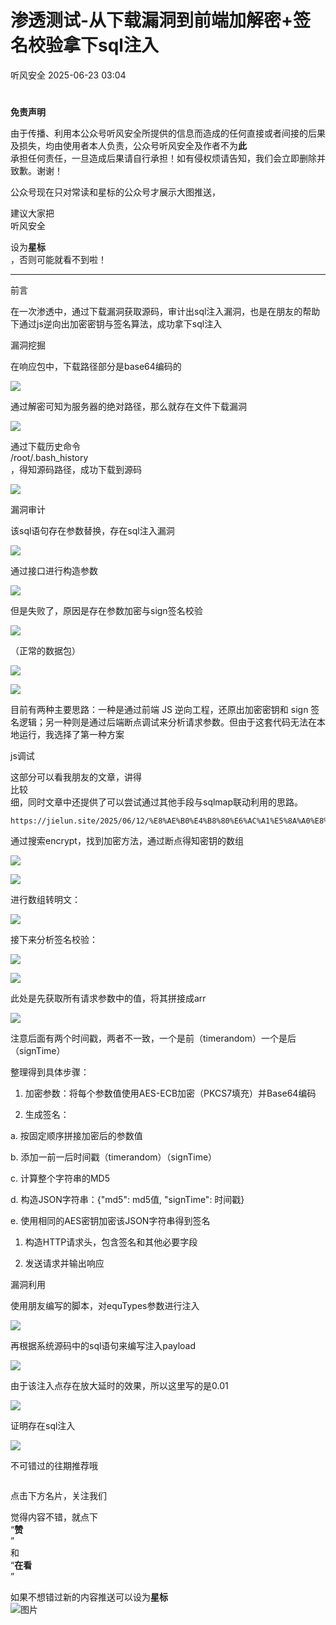 #  渗透测试-从下载漏洞到前端加解密+签名校验拿下sql注入  
 听风安全   2025-06-23 03:04  
  
#   
  
**免责声明**  
  
由于传播、利用本公众号听风安全所提供的信息而造成的任何直接或者间接的后果及损失，均由使用者本人负责，公众号听风安全及作者不为**此**  
承担任何责任，一旦造成后果请自行承担！如有侵权烦请告知，我们会立即删除并致歉。谢谢！  
  
公众号现在只对常读和星标的公众号才展示大图推送，  
  
建议大家把  
听风安全  
  
设为**星标**  
，否则可能就看不到啦！  
  
----------------------------------------------------------------------  
  
前言  
  
在一次渗透中，通过下载漏洞获取源码，审计出sql注入漏洞，也是在朋友的帮助下通过js逆向出加密密钥与签名算法，成功拿下sql注入  
  
  
漏洞挖掘  
  
在响应包中，下载路径部分是base64编码的  
  
![](https://mmbiz.qpic.cn/mmbiz_png/fp1zrrz1UibiclibNHBwZ9eDAFyF8lHcCCQdHa8F2UggGmTmzqesibibqpTsON6HPoF1VgJ4d6msIbz48YgXD2mTUMw/640?wx_fmt=png&from=appmsg "")  
  
通过解密可知为服务器的绝对路径，那么就存在文件下载漏洞  
  
![](https://mmbiz.qpic.cn/mmbiz_png/fp1zrrz1UibiclibNHBwZ9eDAFyF8lHcCCQzWYG0icZiaNVXlOItEkx0SH3f1UZfLicHxLxFqUA5tJ5TmF3ZXxTAMjGA/640?wx_fmt=png&from=appmsg "")  
  
通过下载历史命令  
/root/.bash_history  
，得知源码路径，成功下载到源码  
  
![](https://mmbiz.qpic.cn/mmbiz_png/fp1zrrz1Uib9y9p7EDaBdk3HZxrusopsPvhlhY5sh5ic6qCj1pwZG3VzicZQ8JBko9Idjt2CTjpbRwOED4mibJVPKw/640?wx_fmt=png&from=appmsg "")  
  
  
漏洞审计  
  
该sql语句存在参数替换，存在sql注入漏洞  
  
![](https://mmbiz.qpic.cn/mmbiz_png/fp1zrrz1UibiclibNHBwZ9eDAFyF8lHcCCQLxK6PG2Qko3uiaoDo3eAoqOej61UpjHIGjbicPJj4Gvhvc4m9CksLvPA/640?wx_fmt=png&from=appmsg "")  
  
通过接口进行构造参数  
  
![](https://mmbiz.qpic.cn/mmbiz_png/fp1zrrz1UibiclibNHBwZ9eDAFyF8lHcCCQQqofekV80qoZdvlwVyZ8ibJ8HZZ8GvoWPzBIbZtlH9VMxEds00Uzzicg/640?wx_fmt=png&from=appmsg "")  
  
但是失败了，原因是存在参数加密与sign签名校验  
  
![](https://mmbiz.qpic.cn/mmbiz_png/fp1zrrz1UibiclibNHBwZ9eDAFyF8lHcCCQnCF9IKnZXOGdJhibtGqrSYwrbYhfO6vvyl0NYz08bM0Tico7jtLWPndw/640?wx_fmt=png&from=appmsg "")  
  
（正常的数据包）  
  
![](https://mmbiz.qpic.cn/mmbiz_png/fp1zrrz1UibiclibNHBwZ9eDAFyF8lHcCCQfhXzNZvPiaASyzMFWgKfpFZZHZ0JFNpHHO73wHJdhhYH6xMF4Ww8KAg/640?wx_fmt=png&from=appmsg "")  
  
![](https://mmbiz.qpic.cn/mmbiz_png/fp1zrrz1Uib9y9p7EDaBdk3HZxrusopsPSeWYBeSBmFfp9SB0bxD6uEzDK2SOa1IGfmk9MEILn24kodOpFRTW5A/640?wx_fmt=png&from=appmsg "")  
  
目前有两种主要思路：一种是通过前端 JS 逆向工程，还原出加密密钥和 sign 签名逻辑；另一种则是通过后端断点调试来分析请求参数。但由于这套代码无法在本地运行，我选择了第一种方案  
  
js调试  
  
这部分可以看我朋友的文章，讲得  
比较  
细，同时文章中还提供了可以尝试通过其他手段与sqlmap联动利用的思路。  
  
```
https://jielun.site/2025/06/12/%E8%AE%B0%E4%B8%80%E6%AC%A1%E5%8A%A0%E8%A7%A3%E5%AF%86+%E7%AD%BE%E5%90%8D%E6%A0%A1%E9%AA%8C+%E7%BC%96%E5%86%99flask%E8%81%94%E5%8A%A8sqlmap%E7%9A%84%E6%B8%97%E9%80%8F%E6%B5%8B%E8%AF%95/
```  
  
  
通过搜索encrypt，找到加密方法，通过断点得知密钥的数组  
  
![](https://mmbiz.qpic.cn/mmbiz_png/fp1zrrz1UibiclibNHBwZ9eDAFyF8lHcCCQYymqliaftqNXO7vLu6KxXdWoHUNnKGTPc9rqcuFnC1yz9bUw1JT6emg/640?wx_fmt=png&from=appmsg "")  
  
![](https://mmbiz.qpic.cn/mmbiz_png/fp1zrrz1UibiclibNHBwZ9eDAFyF8lHcCCQeuibDjUNn88WV4kn3sezI2O4fBpYS58Fo3WPouxeWKtjogMhIZdQtQw/640?wx_fmt=png&from=appmsg "")  
  
进行数组转明文：  
  
![](https://mmbiz.qpic.cn/mmbiz_png/fp1zrrz1UibiclibNHBwZ9eDAFyF8lHcCCQoMDmRKEadiaKfqcpGcRe21Nsiatib9G46vFWhlaUrx4ibGtN3QTEnibdILQ/640?wx_fmt=png&from=appmsg "")  
  
接下来分析签名校验：  
  
![](https://mmbiz.qpic.cn/mmbiz_png/fp1zrrz1UibiclibNHBwZ9eDAFyF8lHcCCQCSeErxAiamPn56PzlyzKmjiccgf4tJibSkfz4s7ia0FId5icDPdBU4otGeQ/640?wx_fmt=png&from=appmsg "")  
  
![](https://mmbiz.qpic.cn/mmbiz_png/fp1zrrz1UibiclibNHBwZ9eDAFyF8lHcCCQAtYyUr3lgicNsIDnU4m9z7HGEZTX8uAVsS5v8mCGhcibAx7VXn9cOEVg/640?wx_fmt=png&from=appmsg "")  
  
此处是先获取所有请求参数中的值，将其拼接成arr  
  
![](https://mmbiz.qpic.cn/mmbiz_png/fp1zrrz1UibiclibNHBwZ9eDAFyF8lHcCCQIOjiaTnIhtPMJGq8EkEN9FAPhaQKkL3up0f31VvxoiaIjvYAgeRYcohQ/640?wx_fmt=png&from=appmsg "")  
  
  
注意后面有两个时间戳，两者不一致，一个是前（timerandom）一个是后（signTime）  
  
整理得到具体步骤：  
1. 加密参数：将每个参数值使用AES-ECB加密（PKCS7填充）并Base64编码  
  
1. 生成签名：  
  
a. 按固定顺序拼接加密后的参数值  
  
b. 添加一前一后时间戳（timerandom）（signTime）  
  
c. 计算整个字符串的MD5  
  
d. 构造JSON字符串：{"md5": md5值, "signTime": 时间戳}  
  
e. 使用相同的AES密钥加密该JSON字符串得到签名  
  
1. 构造HTTP请求头，包含签名和其他必要字段  
  
1. 发送请求并输出响应  
  
漏洞利用  
  
使用朋友编写的脚本，对equTypes参数进行注入  
  
![](https://mmbiz.qpic.cn/mmbiz_png/fp1zrrz1UibiclibNHBwZ9eDAFyF8lHcCCQNlET11KehyDVsKPFLTciaMQNHEzUyRbDjILnibHa6KDPGJLpZKgJDWJA/640?wx_fmt=png&from=appmsg "")  
  
再根据系统源码中的sql语句来编写注入payload  
  
![](https://mmbiz.qpic.cn/mmbiz_png/fp1zrrz1UibiclibNHBwZ9eDAFyF8lHcCCQ2VQOUX7ic6uwvSoYqyphokSScXEQjjaUicr21kd9pnFZtNqJbjZBIBFg/640?wx_fmt=png&from=appmsg "")  
  
由于该注入点存在放大延时的效果，所以这里写的是0.01  
  
![](https://mmbiz.qpic.cn/mmbiz_png/fp1zrrz1UibiclibNHBwZ9eDAFyF8lHcCCQNhehNeReVcOeBOAY3lVzZlF3RtIbscibomKSxibtxqElWQia2n17RiaUkg/640?wx_fmt=png&from=appmsg "")  
  
证明存在sql注入  
  
![](https://mmbiz.qpic.cn/mmbiz_png/fp1zrrz1UibiclibNHBwZ9eDAFyF8lHcCCQwyPiboRsNBelba30YFIJmAKFPPrn5ejJibLnO2sTLfRicXYdXQebaricIQ/640?wx_fmt=png&from=appmsg "")  
  
不可错过的往期推荐哦  
  
  
```
```  
  
  
点击下方名片，关注我们  
  
  
  
觉得内容不错，就点下  
“**赞**  
”  
和  
“**在看**  
”  
  
  
如果不想错过新的内容推送可以设为**星标**  
![图片](https://mmbiz.qpic.cn/mmbiz_png/Yv6ic9zgr5hTYyCkc91euAiaGULJSbiaHricFHs2dd2sib20WTJKwHYD90Jia9HCKxnmJUwnkicGU7rVP3EYCVh3dMnng/640?wx_fmt=other&wxfrom=5&wx_lazy=1&wx_co=1&tp=webp "")  
  
  
  
